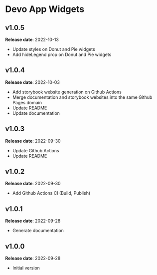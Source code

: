 # Devo App Widgets

## v1.0.5

**Release date**: 2022-10-13

- Update styles on Donut and Pie widgets
- Add hideLegend prop on Donut and Pie widgets

## v1.0.4

**Release date**: 2022-10-03

- Add storybook website generation on Github Actions
- Merge documentation and storybook websites into the same Github Pages domain
- Update README
- Update documentation

## v1.0.3

**Release date**: 2022-09-30

- Update Github Actions
- Update README

## v1.0.2

**Release date**: 2022-09-30

- Add Github Actions CI (Build, Publish)

## v1.0.1

**Release date**: 2022-09-28

- Generate documentation

## v1.0.0

**Release date**: 2022-09-28

- Initial version
